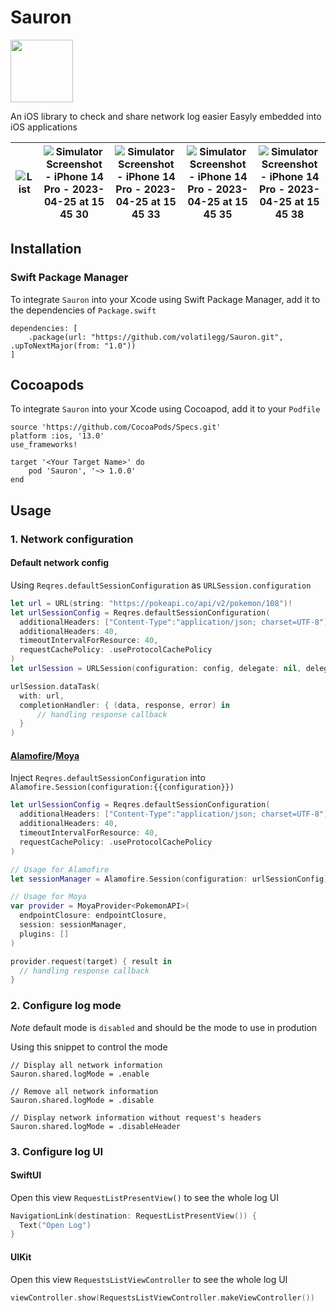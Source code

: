 # Sauron

<img src="https://user-images.githubusercontent.com/3374348/234277138-b295a372-5e78-42a0-9fa2-9856524c61ce.png" width="100">

An iOS library to check and share network log easier
Easyly embedded into iOS applications

| ![List](https://user-images.githubusercontent.com/3374348/234280767-08772b34-1880-4018-9ec6-69e91624ada8.png) | ![Simulator Screenshot - iPhone 14 Pro - 2023-04-25 at 15 45 30](https://user-images.githubusercontent.com/3374348/234280777-81efb359-6192-4fae-8757-b7fb20a60966.png) | ![Simulator Screenshot - iPhone 14 Pro - 2023-04-25 at 15 45 33](https://user-images.githubusercontent.com/3374348/234280780-6a0b151d-2dfa-49d6-a601-095eec75741b.png) | ![Simulator Screenshot - iPhone 14 Pro - 2023-04-25 at 15 45 35](https://user-images.githubusercontent.com/3374348/234280783-87eb961b-f99e-462f-abe8-290fa0af4b94.png) | ![Simulator Screenshot - iPhone 14 Pro - 2023-04-25 at 15 45 38](https://user-images.githubusercontent.com/3374348/234280787-213c7129-f613-42ed-b095-b9e48408a298.png) |
| --- | --- | --- | --- | --- |

## Installation 

### Swift Package Manager

To integrate `Sauron` into your Xcode using Swift Package Manager, add it to the dependencies of `Package.swift`

```
dependencies: [
    .package(url: "https://github.com/volatilegg/Sauron.git", .upToNextMajor(from: "1.0"))
]
```

## Cocoapods

To integrate `Sauron` into your Xcode using Cocoapod, add it to your `Podfile`


```
source 'https://github.com/CocoaPods/Specs.git'
platform :ios, '13.0'
use_frameworks!

target '<Your Target Name>' do
    pod 'Sauron', '~> 1.0.0'
end
```

## Usage 

### 1. Network configuration 

#### Default network config

Using `Reqres.defaultSessionConfiguration` as `URLSession.configuration`

```swift
let url = URL(string: "https://pokeapi.co/api/v2/pokemon/108")!
let urlSessionConfig = Reqres.defaultSessionConfiguration(
  additionalHeaders: ["Content-Type":"application/json; charset=UTF-8"],
  additionalHeaders: 40,
  timeoutIntervalForResource: 40,
  requestCachePolicy: .useProtocolCachePolicy
)
let urlSession = URLSession(configuration: config, delegate: nil, delegateQueue: nil)

urlSession.dataTask(
  with: url,
  completionHandler: { (data, response, error) in
      // handling response callback
  }
)
```

#### [Alamofire](https://github.com/Alamofire/Alamofire)/[Moya](https://github.com/Moya/Moya)
Inject `Reqres.defaultSessionConfiguration` into `Alamofire.Session(configuration:{{configuration}})`

```swift
let urlSessionConfig = Reqres.defaultSessionConfiguration(
  additionalHeaders: ["Content-Type":"application/json; charset=UTF-8"],
  additionalHeaders: 40,
  timeoutIntervalForResource: 40,
  requestCachePolicy: .useProtocolCachePolicy
)

// Usage for Alamofire
let sessionManager = Alamofire.Session(configuration: urlSessionConfig)

// Usage for Moya
var provider = MoyaProvider<PokemonAPI>(
  endpointClosure: endpointClosure,
  session: sessionManager,
  plugins: []
)

provider.request(target) { result in
  // handling response callback
}
```

### 2. Configure log mode
_Note_ default mode is `disabled` and should be the mode to use in prodution 

Using this snippet to control the mode 
```swfit
// Display all network information
Sauron.shared.logMode = .enable

// Remove all network information
Sauron.shared.logMode = .disable

// Display network information without request's headers
Sauron.shared.logMode = .disableHeader
```

### 3. Configure log UI

#### SwiftUI 

Open this view `RequestListPresentView()` to see the whole log UI
```swift 
NavigationLink(destination: RequestListPresentView()) {
  Text("Open Log")
}
```

#### UIKit

Open this view `RequestsListViewController` to see the whole log UI

```swift
viewController.show(RequestsListViewController.makeViewController())
```


